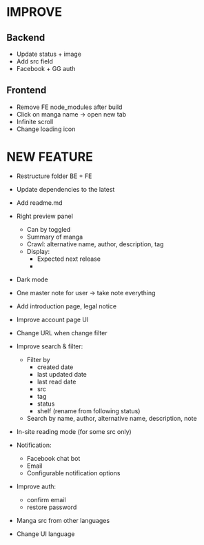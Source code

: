 # IMPROVE

## Backend
- Update status + image
- Add src field
- Facebook + GG auth

## Frontend
- Remove FE node_modules after build
- Click on manga name -> open new tab
- Infinite scroll
- Change loading icon

# NEW FEATURE

- Restructure folder BE + FE

- Update dependencies to the latest

- Add readme.md

- Right preview panel
    - Can by toggled
    - Summary of manga
    - Crawl: alternative name, author, description, tag
    - Display:
        - Expected next release
        -  
    
- Dark mode

- One master note for user -> take note everything

- Add introduction page, legal notice

- Improve account page UI

- Change URL when change filter

- Improve search & filter:
    - Filter by
        - created date
        - last updated date
        - last read date
        - src
        - tag
        - status
        - shelf (rename from following status)
    - Search by name, author, alternative name, description, note

- In-site reading mode (for some src only)

- Notification:
    - Facebook chat bot
    - Email
    - Configurable notification options

- Improve auth:
    - confirm email
    - restore password

- Manga src from other languages

- Change UI language